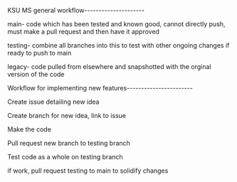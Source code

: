 KSU MS general workflow---------------------


main- code which has been tested and known good, cannot directly push, must make a pull request and then have it approved

testing- combine all branches into this to test with other ongoing changes if ready to push to main

legacy- code pulled from elsewhere and snapshotted with the orginal version of the code


Workflow for implementing new features-----------------------
 
Create issue detailing new idea

Create branch for new idea, link to issue

Make the code

Pull request new branch to testing branch

Test code as a whole on testing branch

if work, pull request testing to main to solidify changes
